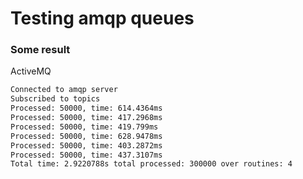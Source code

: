 # Testing amqp queues

### Some result
ActiveMQ
```sh
Connected to amqp server
Subscribed to topics
Processed: 50000, time: 614.4364ms
Processed: 50000, time: 417.2968ms
Processed: 50000, time: 419.799ms
Processed: 50000, time: 628.9478ms
Processed: 50000, time: 403.2872ms
Processed: 50000, time: 437.3107ms
Total time: 2.9220788s total processed: 300000 over routines: 4
```